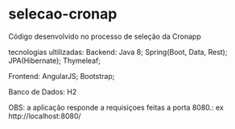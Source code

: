 # selecao-cronap
Código desenvolvido no processo de seleção da Cronapp

tecnologias ultilizadas:
  Backend:
    Java 8;
    Spring(Boot, Data, Rest);
    JPA(Hibernate);
    Thymeleaf;
    
  Frontend:
    AngularJS;
    Bootstrap;
    
  Banco de Dados:
    H2
    
        
OBS: a aplicação responde a requisiçoes feitas a porta 8080.: ex http://localhost:8080/


